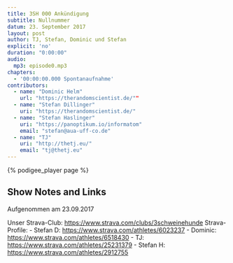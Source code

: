 ```yaml
---
title: 3SH 000 Ankündigung
subtitle: Nullnummer
datum: 23. September 2017
layout: post
author: TJ, Stefan, Dominic und Stefan
explicit: 'no'
duration: "0:00:00"
audio:
  mp3: episode0.mp3
chapters:
  - '00:00:00.000 Spontanaufnahme'
contributors:
  - name: "Dominic Helm"
    url: "https://therandomscientist.de/""
  - name: "Stefan Dillinger"
    uri: "https://therandomscientist.de/"
  - name: "Stefan Haslinger"
    uri: "https://panoptikum.io/informatom"
    email: "stefan@aua-uff-co.de"
  - name: "TJ"
    uri: "http://thetj.eu/"
    email: "tj@thetj.eu"
---
```


{% podigee_player page %}

## Show Notes and Links

Aufgenommen am 23.09.2017

Unser Strava-Club: https://www.strava.com/clubs/3schweinehunde
Strava-Profile:
	- Stefan D: https://www.strava.com/athletes/6023237
	- Dominic: https://www.strava.com/athletes/6518430
	- TJ: https://www.strava.com/athletes/25231379
	- Stefan H: https://www.strava.com/athletes/2912755 